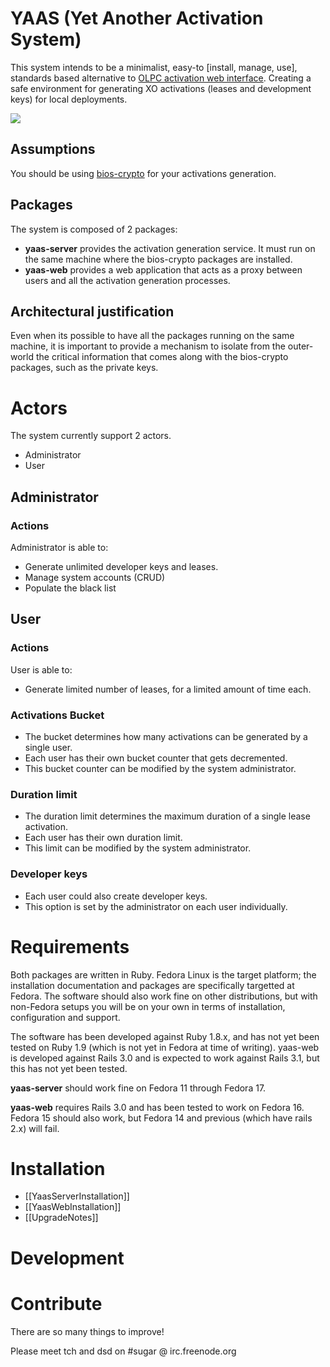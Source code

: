 # YAAS (Yet Another Activation System) #

This system intends to be a minimalist, easy-to [install, manage, use], standards based alternative to <a href="http://activation.laptop.org">OLPC activation web interface</a>. Creating a safe environment for generating XO activations (leases and development keys) for local deployments.

<img src="http://wiki.paraguayeduca.org/images/c/cc/Schema.png" />

## Assumptions

You should be using <a href="http://dev.laptop.org/git/bios-crypto/">bios-crypto</a> for your activations generation.

## Packages
The system is composed of 2 packages:

* **yaas-server** provides the activation generation service. It must run on the same machine where the bios-crypto packages are installed.
* **yaas-web** provides a web application that acts as a proxy between users and all the activation generation processes.

## Architectural justification
Even when its possible to have all the packages running on the same machine, it is important to provide a mechanism to isolate from the outer-world the critical information that comes along with the bios-crypto packages, such as the private keys.

# Actors
The system currently support 2 actors.

* Administrator
* User

## Administrator
### Actions
Administrator is able to:

* Generate unlimited developer keys and leases.
* Manage system accounts (CRUD)
* Populate the black list

## User
### Actions
User is able to:

* Generate limited number of leases, for a limited amount of time each.

### Activations Bucket
* The bucket determines how many activations can be generated by a single user.
* Each user has their own bucket counter that gets decremented.
* This bucket counter can be modified by the system administrator.

### Duration limit
* The duration limit determines the maximum duration of a single lease activation. 
* Each user has their own duration limit. 
* This limit can be modified by the system administrator.

### Developer keys
* Each user could also create developer keys.
* This option is set by the administrator on each user individually.

# Requirements

Both packages are written in Ruby. Fedora Linux is the target platform; the installation documentation and packages are specifically targetted at Fedora. The software should also work fine on other distributions, but with non-Fedora setups you will be on your own in terms of installation, configuration and support.

The software has been developed against Ruby 1.8.x, and has not yet been tested on Ruby 1.9 (which is not yet in Fedora at time of writing). yaas-web is developed against Rails 3.0 and is expected to work against Rails 3.1, but this has not yet been tested.

**yaas-server** should work fine on Fedora 11 through Fedora 17.

**yaas-web** requires Rails 3.0 and has been tested to work on Fedora 16. Fedora 15 should also work, but Fedora 14 and previous (which have rails 2.x) will fail.

# Installation

* [[YaasServerInstallation]]
* [[YaasWebInstallation]]
* [[UpgradeNotes]]

# Development

# Contribute #

There are so many things to improve!

Please meet tch and dsd on #sugar @ irc.freenode.org
